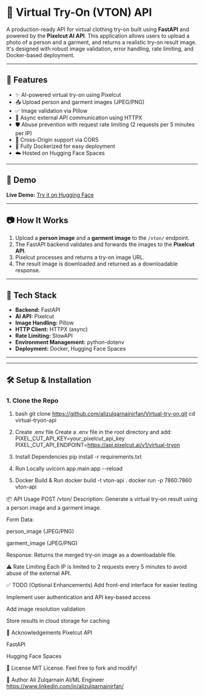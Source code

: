 # 🧥 Virtual Try-On (VTON) API

A production-ready API for virtual clothing try-on built using **FastAPI** and powered by the **Pixelcut AI API**. This application allows users to upload a photo of a person and a garment, and returns a realistic try-on result image. It's designed with robust image validation, error handling, rate limiting, and Docker-based deployment.

---

## 🚀 Features

- ✨ AI-powered virtual try-on using Pixelcut
- 📤 Upload person and garment images (JPEG/PNG)
- ✅ Image validation via Pillow
- 🔁 Async external API communication using HTTPX
- 🛡️ Abuse prevention with request rate limiting (2 requests per 5 minutes per IP)
- 🔄 Cross-Origin support via CORS
- 🐳 Fully Dockerized for easy deployment
- ☁️ Hosted on Hugging Face Spaces

---

## 🧪 Demo

**Live Demo:** [Try it on Hugging Face](https://alizulqarnain-st-vton.hf.space/docs)

---

## 📷 How It Works

1. Upload a **person image** and a **garment image** to the `/vton/` endpoint.
2. The FastAPI backend validates and forwards the images to the **Pixelcut API**.
3. Pixelcut processes and returns a try-on image URL.
4. The result image is downloaded and returned as a downloadable response.

---

## 🔧 Tech Stack

- **Backend:** FastAPI
- **AI API:** Pixelcut
- **Image Handling:** Pillow
- **HTTP Client:** HTTPX (async)
- **Rate Limiting:** SlowAPI
- **Environment Management:** python-dotenv
- **Deployment:** Docker, Hugging Face Spaces

---

---

## 🛠️ Setup & Installation

### 1. Clone the Repo

1. bash
git clone https://github.com/alizulqarnainirfan/Virtual-try-on.git
cd virtual-tryon-api

2. Create .env file
Create a .env file in the root directory and add:
PIXEL_CUT_API_KEY=your_pixelcut_api_key
PIXEL_CUT_API_ENDPOINT=https://api.pixelcut.ai/v1/virtual-tryon

4. Install Dependencies
pip install -r requirements.txt

5. Run Locally
uvicorn app.main:app --reload

6. Docker Build & Run
docker build -t vton-api .
docker run -p 7860:7860 vton-api

📦 API Usage
POST /vton/
Description: Generate a virtual try-on result using a person image and a garment image.

Form Data:

person_image (JPEG/PNG)

garment_image (JPEG/PNG)

Response: Returns the merged try-on image as a downloadable file.

⚠️ Rate Limiting
Each IP is limited to 2 requests every 5 minutes to avoid abuse of the external API.

✅ TODO (Optional Enhancements)
Add front-end interface for easier testing

Implement user authentication and API key-based access

Add image resolution validation

Store results in cloud storage for caching

🙌 Acknowledgements
Pixelcut API

FastAPI

Hugging Face Spaces

📄 License
MIT License. Feel free to fork and modify!

👤 Author
Ali Zulqarnain
AI/ML Engineer 
https://www.linkedin.com/in/alizulqarnainirfan/
